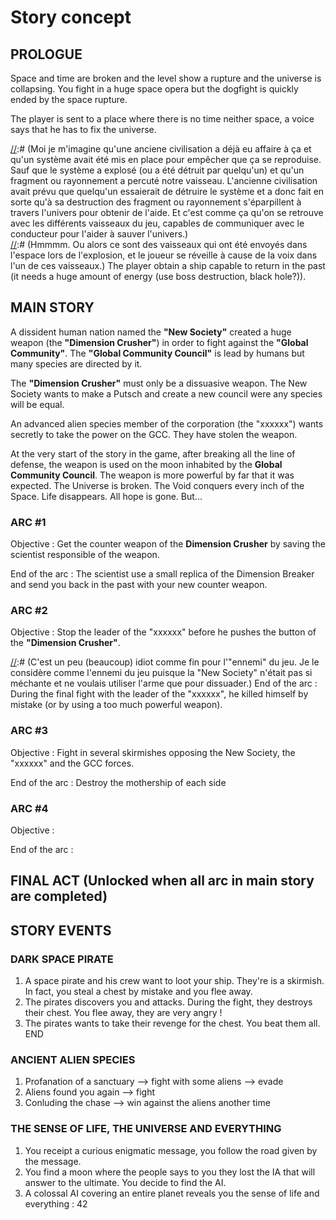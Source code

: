 # Story concept

## PROLOGUE
[//]:# (Dans le paragraphe d'en dessous tu utilises deux fois "and".)
[//]:# (T'es sûr du mot "opera" ?)
Space and time are broken and the level show a rupture and the universe is collapsing.
You fight in a huge space opera but the dogfight is quickly ended by the space rupture.

[//]:# (Ici c'est difficile d'imaginer qu'il n'y a ni temps ni espace. C'est pas mieux d'avoir juste un désordre qui fait que l'espace et le temps font un peu n'importe quoi ?)
[//]:# (Je que "repair" est mieux que "fix", voire "save".)
[//]:# (D'où vient "the voice" ? Je m'imagine plus un "whisper".)
The player is sent to a place where there is no time neither space, a voice says that he has to fix the universe.

[//]:# (Là il faudrait une bonne raison d'obtenir le vaisseau magique. Par ailleurs on est censé être en plein combat dans un vaisseau, il est passé où celui là ?)
[//]:# (Moi je m'imagine qu'une anciene civilisation a déjà eu affaire à ça et qu'un système avait été mis en place pour empêcher que ça se reproduise. Sauf que le système a explosé (ou a été détruit par quelqu'un) et qu'un fragment ou rayonnement a percuté notre vaisseau. L'ancienne civilisation avait prévu que quelqu'un essaierait de détruire le système et a donc fait en sorte qu'à sa destruction des fragment ou rayonnement s'éparpillent à travers l'univers pour obtenir de l'aide. Et c'est comme ça qu'on se retrouve avec les différents vaisseaux du jeu, capables de communiquer avec le conducteur pour l'aider à sauver l'univers.)  
[//]:# (Hmmmm. Ou alors ce sont des vaisseaux qui ont été envoyés dans l'espace lors de l'explosion, et le joueur se réveille à cause de la voix dans l'un de ces vaisseaux.)
The player obtain a ship capable to return in the past (it needs a huge amount of energy (use boss destruction, black hole?)).


## MAIN STORY
A dissident human nation named the __"New Society"__ created a huge weapon (the __"Dimension Crusher"__) in order to fight against the __"Global Community"__.
 The __"Global Community Council"__ is lead by humans but many species are directed by it.

The __"Dimension Crusher"__ must only be a dissuasive weapon. The New Society wants to make a Putsch and create a new council were any species will be equal.

An advanced alien species member of the corporation (the "xxxxxx") wants secretly to take the power on the GCC. They have stolen the weapon.

At the very start of the story in the game, after breaking all the line of defense, the weapon is used on the moon inhabited by the __Global Community Council__.
The weapon is more powerful by far that it was expected. The Universe is broken. The Void conquers every inch of the Space. Life disappears.  All hope is gone.
But...


### ARC #1
Objective : Get the counter weapon of the __Dimension Crusher__ by saving the scientist responsible of the weapon.

[//]:# (Donc l'arme est pas plus grosse qu'un vaisseau ?)
End of the arc : The scientist use a small replica of the Dimension Breaker and send you back in the past with your new counter weapon.
### ARC #2
[//]:# (Est-ce que ça doit être un combat temporisé ? Je pense qu'il faudrait laisser l'ennemi détruire quelque chose. On dirait qu'on a déjà atteint la fin du jeu là ^^'. Ou au moins virer le "leader" de l'histoire pour l'instant, et apprendre par la suite qu'il y a un replica du DC.)
Objective : Stop the leader of the "xxxxxx" before he pushes the button of the __"Dimension Crusher"__.

[//]:# (C'est un peu (beaucoup) idiot comme fin pour l'"ennemi" du jeu. Je le considère comme l'ennemi du jeu puisque la "New Society" n'était pas si méchante et ne voulais utiliser l'arme que pour dissuader.)
End of the arc : During the final fight with the leader of the "xxxxxx", he killed himself by mistake (or by using a too much powerful weapon).
### ARC #3
[//]:# ("xxxxxx" ne s'est pas détruit lui même ? Sans leader le mouvement n'est plus.)
Objective : Fight in several skirmishes opposing the New Society, the "xxxxxx" and the GCC forces.



End of the arc : Destroy the mothership of each side
### ARC #4
Objective :

End of the arc :

## FINAL ACT (Unlocked when all arc in main story are completed)


## STORY EVENTS

[//]:# (Pour cet event, il faut être en niveau "peinard". Ca fait bizarre d'avoir un évênement comme ça en plein combat ou juste après)
### DARK SPACE PIRATE
[//]:# ("They're is" ? Je vois pas vraiment comment on peut voler un coffre par erreur mais bon xD)
1. A space pirate and his crew want to loot your ship. They're is a skirmish. In fact, you steal a chest by mistake and you flee away.
2. The pirates discovers you and attacks. During the fight, they destroys their chest. You flee away, they are very angry !
3. The pirates wants to take their revenge for the chest. You beat them all. END

[//]:# (Pour celui ci il faut être en mode "recherche" ?)
### ANCIENT ALIEN SPECIES
1. Profanation of a sanctuary --> fight with some aliens --> evade
2. Aliens found you again --> fight
3. Conluding the chase --> win against the aliens another time

[//]:# (Haha ok xD)
### THE SENSE OF LIFE, THE UNIVERSE AND EVERYTHING
1. You receipt a curious enigmatic message, you follow the road given by the message.
2. You find a moon where the people says to you they lost the IA that will answer to the ultimate. You decide to find the AI.
3. A colossal AI covering an entire planet reveals you the sense of life and everything : 42
